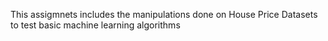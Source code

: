 This assigmnets includes the manipulations done on House Price Datasets to test basic machine learning algorithms 

